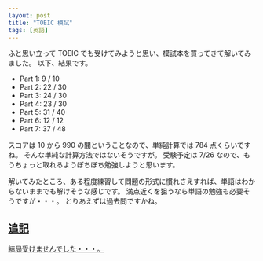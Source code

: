 ```yaml
---
layout: post
title: "TOEIC 模試"
tags: [英語]
---
```


ふと思い立って TOEIC でも受けてみようと思い、模試本を買ってきて解いてみました。
以下、結果です。

- Part 1: 9 / 10
- Part 2: 22 / 30
- Part 3: 24 / 30
- Part 4: 23 / 30
- Part 5: 31 / 40
- Part 6: 12 / 12
- Part 7: 37 / 48

スコアは 10 から 990 の間ということなので、単純計算では 784 点くらいですね。
そんな単純な計算方法ではないそうですが。
受験予定は 7/26 なので、もうちょっと取れるようぼちぼち勉強しようと思います。

解いてみたところ、ある程度練習して問題の形式に慣れさえすれば、単語はわからないままでも解けそうな感じです。
満点近くを狙うなら単語の勉強も必要そうですが・・・。
とりあえずは過去問ですかね。

## <ins>追記</ins>

<ins>結局受けませんでした・・・。</ins>
